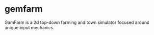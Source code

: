 # gemfarm
GamFarm is a 2d top-down farming and town simulator focused around unique input mechanics.
